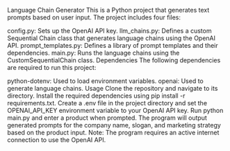 Language Chain Generator
This is a Python project that generates text prompts based on user input. The project includes four files:

config.py: Sets up the OpenAI API key.
llm_chains.py: Defines a custom Sequential Chain class that generates language chains using the OpenAI API.
prompt_templates.py: Defines a library of prompt templates and their dependencies.
main.py: Runs the language chains using the CustomSequentialChain class.
Dependencies
The following dependencies are required to run this project:

python-dotenv: Used to load environment variables.
openai: Used to generate language chains.
Usage
Clone the repository and navigate to its directory.
Install the required dependencies using pip install -r requirements.txt.
Create a .env file in the project directory and set the OPENAI_API_KEY environment variable to your OpenAI API key.
Run python main.py and enter a product when prompted.
The program will output generated prompts for the company name, slogan, and marketing strategy based on the product input.
Note: The program requires an active internet connection to use the OpenAI API.
